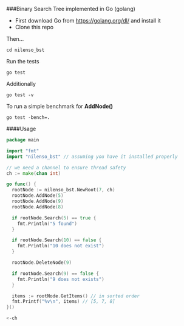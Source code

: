 
###Binary Search Tree implemented in Go (golang)

* First download Go from <https://golang.org/dl/> and install it
* Clone this repo

Then...

```
cd nilenso_bst
```

Run the tests

```
go test
```

Additionally


```
go test -v
```

To run a simple benchmark for **AddNode()**

```
go test -bench=.
```

####Usage

```go
package main

import "fmt"
import "nilenso_bst" // assuming you have it installed properly

// we need a channel to ensure thread safety
ch := make(chan int)

go func() {
  rootNode := nilenso_bst.NewRoot(7, ch)
  rootNode.AddNode(5)
  rootNode.AddNode(9)
  rootNode.AddNode(8)

  if rootNode.Search(5) == true {
    fmt.Println("5 found")
  }

  if rootNode.Search(10) == false {
    fmt.Println("10 does not exist")
  }

  rootNode.DeleteNode(9)

  if rootNode.Search(9) == false {
    fmt.Println("9 does not exists")
  }

  items := rootNode.GetItems() // in sorted order
  fmt.Printf("%v\n", items) // [5, 7, 8]
}()

<-ch
```
